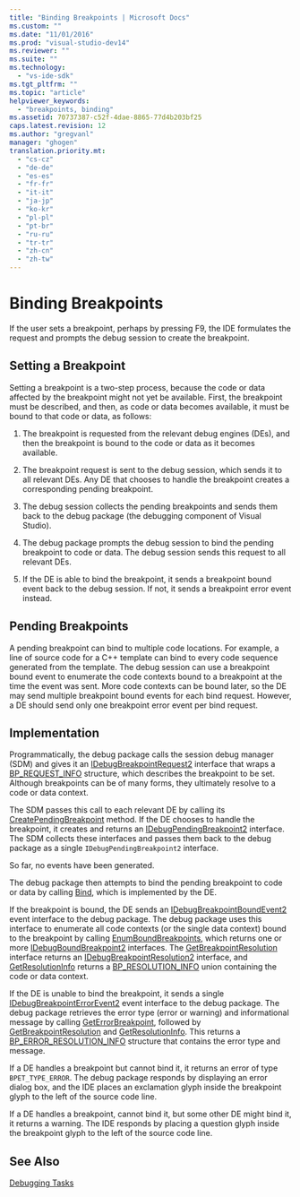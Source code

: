 ```yaml
---
title: "Binding Breakpoints | Microsoft Docs"
ms.custom: ""
ms.date: "11/01/2016"
ms.prod: "visual-studio-dev14"
ms.reviewer: ""
ms.suite: ""
ms.technology: 
  - "vs-ide-sdk"
ms.tgt_pltfrm: ""
ms.topic: "article"
helpviewer_keywords: 
  - "breakpoints, binding"
ms.assetid: 70737387-c52f-4dae-8865-77d4b203bf25
caps.latest.revision: 12
ms.author: "gregvanl"
manager: "ghogen"
translation.priority.mt: 
  - "cs-cz"
  - "de-de"
  - "es-es"
  - "fr-fr"
  - "it-it"
  - "ja-jp"
  - "ko-kr"
  - "pl-pl"
  - "pt-br"
  - "ru-ru"
  - "tr-tr"
  - "zh-cn"
  - "zh-tw"
---
```

# Binding Breakpoints
If the user sets a breakpoint, perhaps by pressing F9, the IDE formulates the request and prompts the debug session to create the breakpoint.  
  
## Setting a Breakpoint  
 Setting a breakpoint is a two-step process, because the code or data affected by the breakpoint might not yet be available. First, the breakpoint must be described, and then, as code or data becomes available, it must be bound to that code or data, as follows:  
  
1.  The breakpoint is requested from the relevant debug engines (DEs), and then the breakpoint is bound to the code or data as it becomes available.  
  
2.  The breakpoint request is sent to the debug session, which sends it to all relevant DEs. Any DE that chooses to handle the breakpoint creates a corresponding pending breakpoint.  
  
3.  The debug session collects the pending breakpoints and sends them back to the debug package (the debugging component of Visual Studio).  
  
4.  The debug package prompts the debug session to bind the pending breakpoint to code or data. The debug session sends this request to all relevant DEs.  
  
5.  If the DE is able to bind the breakpoint, it sends a breakpoint bound event back to the debug session. If not, it sends a breakpoint error event instead.  
  
## Pending Breakpoints  
 A pending breakpoint can bind to multiple code locations. For example, a line of source code for a C++ template can bind to every code sequence generated from the template. The debug session can use a breakpoint bound event to enumerate the code contexts bound to a breakpoint at the time the event was sent. More code contexts can be bound later, so the DE may send multiple breakpoint bound events for each bind request. However, a DE should send only one breakpoint error event per bind request.  
  
## Implementation  
 Programmatically, the debug package calls the session debug manager (SDM) and gives it an [IDebugBreakpointRequest2](../../extensibility/debugger/reference/idebugbreakpointrequest2.md) interface that wraps a [BP_REQUEST_INFO](../../extensibility/debugger/reference/bp-request-info.md) structure, which describes the breakpoint to be set. Although breakpoints can be of many forms, they ultimately resolve to a code or data context.  
  
 The SDM passes this call to each relevant DE by calling its [CreatePendingBreakpoint](../../extensibility/debugger/reference/idebugengine2-creatependingbreakpoint.md) method. If the DE chooses to handle the breakpoint, it creates and returns an [IDebugPendingBreakpoint2](../../extensibility/debugger/reference/idebugpendingbreakpoint2.md) interface. The SDM collects these interfaces and passes them back to the debug package as a single `IDebugPendingBreakpoint2` interface.  
  
 So far, no events have been generated.  
  
 The debug package then attempts to bind the pending breakpoint to code or data by calling [Bind](../../extensibility/debugger/reference/idebugpendingbreakpoint2-bind.md), which is implemented by the DE.  
  
 If the breakpoint is bound, the DE sends an [IDebugBreakpointBoundEvent2](../../extensibility/debugger/reference/idebugbreakpointboundevent2.md) event interface to the debug package. The debug package uses this interface to enumerate all code contexts (or the single data context) bound to the breakpoint by calling [EnumBoundBreakpoints](../../extensibility/debugger/reference/idebugbreakpointboundevent2-enumboundbreakpoints.md), which returns one or more [IDebugBoundBreakpoint2](../../extensibility/debugger/reference/idebugboundbreakpoint2.md) interfaces. The [GetBreakpointResolution](../../extensibility/debugger/reference/idebugboundbreakpoint2-getbreakpointresolution.md) interface returns an [IDebugBreakpointResolution2](../../extensibility/debugger/reference/idebugbreakpointresolution2.md) interface, and [GetResolutionInfo](../../extensibility/debugger/reference/idebugbreakpointresolution2-getresolutioninfo.md) returns a [BP_RESOLUTION_INFO](../../extensibility/debugger/reference/bp-resolution-info.md) union containing the code or data context.  
  
 If the DE is unable to bind the breakpoint, it sends a single [IDebugBreakpointErrorEvent2](../../extensibility/debugger/reference/idebugbreakpointerrorevent2.md) event interface to the debug package. The debug package retrieves the error type (error or warning) and informational message by calling [GetErrorBreakpoint](../../extensibility/debugger/reference/idebugbreakpointerrorevent2-geterrorbreakpoint.md), followed by [GetBreakpointResolution](../../extensibility/debugger/reference/idebugerrorbreakpoint2-getbreakpointresolution.md) and [GetResolutionInfo](../../extensibility/debugger/reference/idebugerrorbreakpointresolution2-getresolutioninfo.md). This returns a [BP_ERROR_RESOLUTION_INFO](../../extensibility/debugger/reference/bp-error-resolution-info.md) structure that contains the error type and message.  
  
 If a DE handles a breakpoint but cannot bind it, it returns an error of type `BPET_TYPE_ERROR`. The debug package responds by displaying an error dialog box, and the IDE places an exclamation glyph inside the breakpoint glyph to the left of the source code line.  
  
 If a DE handles a breakpoint, cannot bind it, but some other DE might bind it, it returns a warning. The IDE responds by placing a question glyph inside the breakpoint glyph to the left of the source code line.  
  
## See Also  
 [Debugging Tasks](../../extensibility/debugger/debugging-tasks.md)